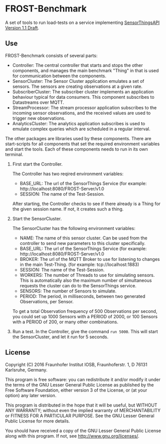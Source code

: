 # FROST-Benchmark

A set of tools to run load-tests on a service implementing [SensorThingsAPI Version 1.1 Draft](https://portal.ogc.org/files/92752).

## Use

FROST-Benchmark consists of several parts:
* Controller: The central controller that starts and stops the other components, and manages the main benchmark "Thing" in that is used
  for communication between the components.
* SensorCluster: The Sensor Cluster application emulates a set of sensors. The sensors are creating observations at a given rate.
* SubscriberCluster: The subscriber cluster implements an application behaviour typical for data consumers. This component subscribes to Datastreams over MQTT.
* StreamProcessor: The stream processor application subscribes to the incoming sensor observations, and the received values are used to trigger new observations. 
* AnalyticsCluster: The analytics application subscribes is used to emulate complex queries which are scheduled in a regular interval.

The other packages are libraries used by these components. There are start-scripts for all components that set the required environment variables
and start the tools. Each of these components needs to run in its own terminal.

1. First start the Controller.

   The Controller has two reqired environment variables:
   * BASE_URL: The url of the SensorThings Service (for example: http://localhost:8080/FROST-Server/v1.0
   * SESSION: The name of the Test-Session.

   After starting, the Controller checks to see if there already is a Thing for the given
   session name. If not, it creates such a thing.

2. Start the SensorCluster.

   The SensorCluster has the following environment variables:
   * NAME: The name of this sensor cluster. Can be used from the controller to send
     new parameters to this cluster specifically.
   * BASE_URL: The url of the SensorThings Service (for example: http://localhost:8080/FROST-Server/v1.0
   * BROKER: The url of the MQTT Broker to use for listening to changes in the main Test-Thing. (for example: tcp://localhost:1883)
   * SESSION: The name of the Test-Session.
   * WORKERS: The number of Threads to use for simulating sensors. This is automatically
     also the maximum number of simultaneous requests the cluster can do to the SensorThings service.
   * SENSORS: The number of Sensors to simulate.
   * PERIOD: The period, in milliseconds, between two generated Observations, per Sensor.

   To get a total Observation frequency of 500 Observations per second, you could set up 1000 Sensors with a PERIOD of 2000, or 100 Sensors
   with a PERIOD of 200, or many other combinations.

3. Run a test. In the Controller, give the command `run 5000`. This will start the SensorCluster, and let it run for 5 seconds.

## License

Copyright (C) 2016 Fraunhofer Institut IOSB, Fraunhoferstr. 1, D 76131
Karlsruhe, Germany.

This program is free software: you can redistribute it and/or modify
it under the terms of the GNU Lesser General Public License as published by
the Free Software Foundation, either version 3 of the License, or
(at your option) any later version.

This program is distributed in the hope that it will be useful,
but WITHOUT ANY WARRANTY; without even the implied warranty of
MERCHANTABILITY or FITNESS FOR A PARTICULAR PURPOSE.  See the
GNU Lesser General Public License for more details.

You should have received a copy of the GNU Lesser General Public License
along with this program.  If not, see <http://www.gnu.org/licenses/>.
